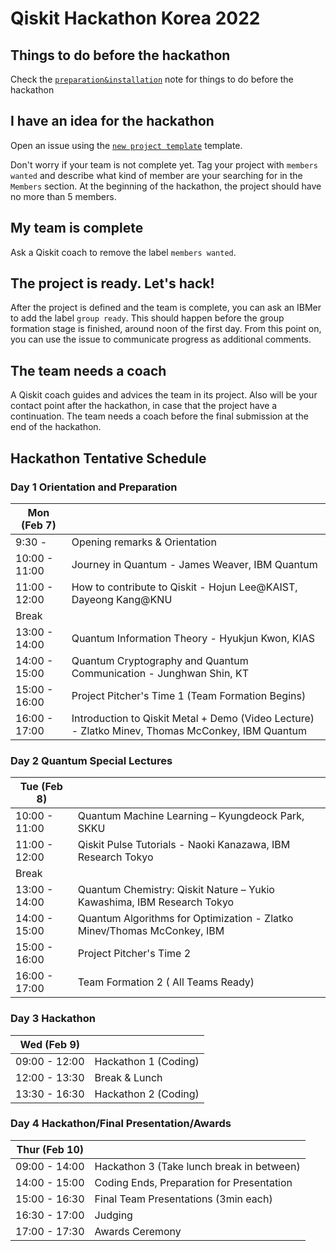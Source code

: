# Qiskit Hackathon Korea 2022


## Things to do before the hackathon

Check the [`preparation&installation`](preparation%26installation.md) note for things to do before the hackathon

## I have an idea for the hackathon

Open an issue using the [`new project template`](https://github.com/qiskit-community/qiskit-hackathon-korea-21/issues/new?assignees=&labels=members+wanted&template=new-project-template.md&title=Project+name) template.

Don't worry if your team is not complete yet.
Tag your project with `members wanted` and describe what kind of member are your searching for in the `Members` section.
At the beginning of the hackathon, the project should have no more than 5 members.

## My team is complete

Ask a Qiskit coach to remove the label `members wanted`.

## The project is ready. Let's hack!

After the project is defined and the team is complete, you can ask an IBMer to add the label `group ready`. This should happen before the group formation stage is finished, around noon of the first day. From this point on, you can use the issue to communicate progress as additional comments.

## The team needs a coach

A Qiskit coach guides and advices the team in its project.
Also will be your contact point after the hackathon, in case that the project have a continuation.
The team needs a coach before the final submission at the end of the hackathon.


## Hackathon Tentative Schedule
### Day 1 Orientation and Preparation
| Mon (Feb 7) |  |
| -------------- | --------------------------------- |
| 9:30 - | Opening remarks & Orientation |
| 10:00 - 11:00 | Journey in Quantum - James Weaver, IBM Quantum |
| 11:00 - 12:00 | How to contribute to Qiskit - Hojun Lee@KAIST, Dayeong Kang@KNU |
| Break | |
| 13:00 - 14:00 | Quantum Information Theory - Hyukjun Kwon, KIAS |
| 14:00 - 15:00 | Quantum Cryptography and Quantum Communication - ‪Junghwan Shin, KT |
| 15:00 - 16:00 | Project Pitcher's Time 1 (Team Formation Begins)|
| 16:00 - 17:00 | Introduction to Qiskit Metal + Demo (Video Lecture) - Zlatko Minev, Thomas McConkey, IBM Quantum |

### Day 2 Quantum Special Lectures
| Tue (Feb 8) |  |
| -------------- | --------------------------------- |
| 10:00 - 11:00 | Quantum Machine Learning – Kyungdeock Park, SKKU |
| 11:00 - 12:00 | Qiskit Pulse Tutorials -  Naoki Kanazawa, IBM Research Tokyo |
| Break | |
| 13:00 - 14:00 | Quantum Chemistry: Qiskit Nature – Yukio Kawashima, IBM Research Tokyo |
| 14:00 - 15:00 | Quantum Algorithms for Optimization - Zlatko Minev/Thomas McConkey, IBM |
| 15:00 - 16:00 | Project Pitcher's Time 2|
| 16:00 - 17:00 | Team Formation 2 ( All Teams Ready) |

### Day 3 Hackathon
| Wed (Feb 9) |  |
| -------------- | --------------------------------- |
| 09:00 - 12:00 | Hackathon 1 (Coding) |
| 12:00 - 13:30 | Break & Lunch |
| 13:30 - 16:30 | Hackathon 2 (Coding) |

### Day 4 Hackathon/Final Presentation/Awards
| Thur (Feb 10) |  |
| -------------- | --------------------------------- |
| 09:00 - 14:00 | Hackathon 3 (Take lunch break in between) |
| 14:00 - 15:00 | Coding Ends, Preparation for Presentation |
| 15:00 - 16:30 | Final Team Presentations (3min each) |
| 16:30 - 17:00 | Judging |
| 17:00 - 17:30 | Awards Ceremony |
